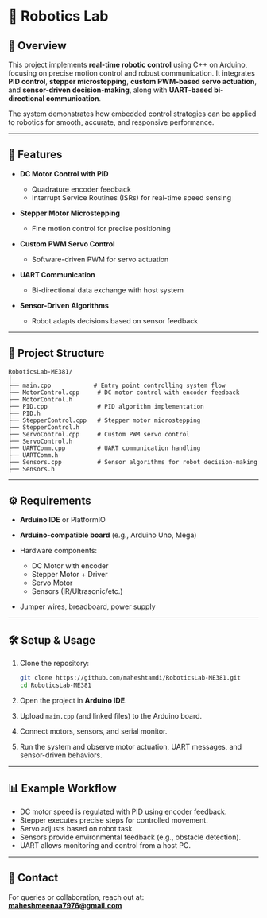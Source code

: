 

# 🤖 Robotics Lab 

## 📌 Overview

This project implements **real-time robotic control** using C++ on Arduino, focusing on precise motion control and robust communication. It integrates **PID control**, **stepper microstepping**, **custom PWM-based servo actuation**, and **sensor-driven decision-making**, along with **UART-based bi-directional communication**.

The system demonstrates how embedded control strategies can be applied to robotics for smooth, accurate, and responsive performance.

---

## 🚀 Features

* **DC Motor Control with PID**

  * Quadrature encoder feedback
  * Interrupt Service Routines (ISRs) for real-time speed sensing
* **Stepper Motor Microstepping**

  * Fine motion control for precise positioning
* **Custom PWM Servo Control**

  * Software-driven PWM for servo actuation
* **UART Communication**

  * Bi-directional data exchange with host system
* **Sensor-Driven Algorithms**

  * Robot adapts decisions based on sensor feedback

---

## 📂 Project Structure

```
RoboticsLab-ME381/
│
├── main.cpp            # Entry point controlling system flow
├── MotorControl.cpp     # DC motor control with encoder feedback
├── MotorControl.h
├── PID.cpp              # PID algorithm implementation
├── PID.h
├── StepperControl.cpp   # Stepper motor microstepping
├── StepperControl.h
├── ServoControl.cpp     # Custom PWM servo control
├── ServoControl.h
├── UARTComm.cpp         # UART communication handling
├── UARTComm.h
├── Sensors.cpp          # Sensor algorithms for robot decision-making
├── Sensors.h
```

---

## ⚙️ Requirements

* **Arduino IDE** or PlatformIO
* **Arduino-compatible board** (e.g., Arduino Uno, Mega)
* Hardware components:

  * DC Motor with encoder
  * Stepper Motor + Driver
  * Servo Motor
  * Sensors (IR/Ultrasonic/etc.)
* Jumper wires, breadboard, power supply

---

## 🛠️ Setup & Usage

1. Clone the repository:

   ```bash
   git clone https://github.com/maheshtamdi/RoboticsLab-ME381.git
   cd RoboticsLab-ME381
   ```
2. Open the project in **Arduino IDE**.
3. Upload `main.cpp` (and linked files) to the Arduino board.
4. Connect motors, sensors, and serial monitor.
5. Run the system and observe motor actuation, UART messages, and sensor-driven behaviors.

---

## 📊 Example Workflow

* DC motor speed is regulated with PID using encoder feedback.
* Stepper executes precise steps for controlled movement.
* Servo adjusts based on robot task.
* Sensors provide environmental feedback (e.g., obstacle detection).
* UART allows monitoring and control from a host PC.


---

## 📧 Contact

For queries or collaboration, reach out at: **[maheshmeenaa7976@gmail.com](mailto:maheshmeenaa7976@gmail.com)**
